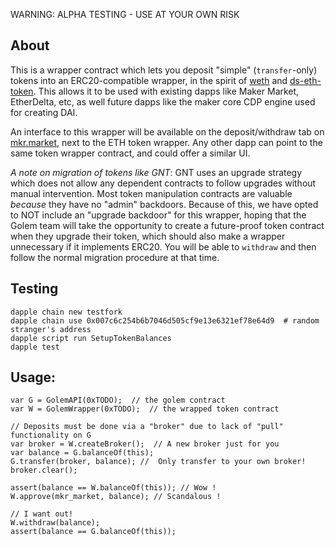 WARNING: ALPHA TESTING - USE AT YOUR OWN RISK

About
--- 
This is a wrapper contract which lets you deposit "simple" (`transfer`-only) tokens into an ERC20-compatible wrapper, in the spirit of [weth](https://weth.io/) and [ds-eth-token](https://github.com/dapphub/ds-eth-token). This allows it to be used with existing dapps like Maker Market, EtherDelta, etc, as well future dapps like the maker core CDP engine used for creating DAI.

An interface to this wrapper will be available on the deposit/withdraw tab on [mkr.market](https://mkr.market), next to the ETH token wrapper. Any other dapp can point to the same token wrapper contract, and could offer a similar UI.

*A note on migration of tokens like GNT*: GNT uses an upgrade strategy which does not allow any dependent contracts to follow upgrades without manual intervention. Most token manipulation contracts are valuable *because* they have no "admin" backdoors. Because of this, we have opted to NOT include an "upgrade backdoor" for this wrapper, hoping that the Golem team will take the opportunity to create a future-proof token contract when they upgrade their token, which should also make a wrapper unnecessary if it implements ERC20. You will be able to `withdraw` and then follow the normal migration procedure at that time.

Testing
---
```
dapple chain new testfork
dapple chain use 0x007c6c254b6b7046d505cf9e13e6321ef78e64d9  # random stranger's address
dapple script run SetupTokenBalances
dapple test
```

Usage:
---
```
var G = GolemAPI(0xTODO);  // the golem contract
var W = GolemWrapper(0xTODO);  // the wrapped token contract

// Deposits must be done via a "broker" due to lack of "pull" functionality on G
var broker = W.createBroker();  // A new broker just for you
var balance = G.balanceOf(this);
G.transfer(broker, balance); //  Only transfer to your own broker!
broker.clear();

assert(balance == W.balanceOf(this)); // Wow !
W.approve(mkr_market, balance); // Scandalous !

// I want out!
W.withdraw(balance);
assert(balance == G.balanceOf(this));
```



